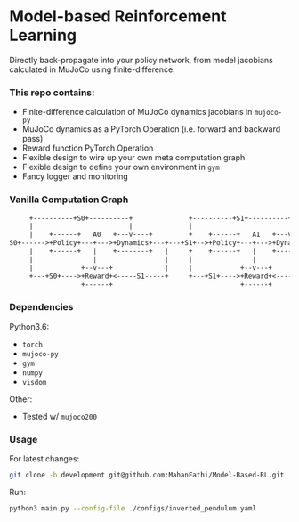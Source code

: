 # Model-based Reinforcement Learning

Directly back-propagate into your policy network, from model jacobians calculated in MuJoCo using finite-difference.

### This repo contains:
* Finite-difference calculation of MuJoCo dynamics jacobians in `mujoco-py`
* MuJoCo dynamics as a PyTorch Operation (i.e. forward and backward pass)
* Reward function PyTorch Operation
* Flexible design to wire up your own meta computation graph
* Flexible design to define your own environment in `gym`
* Fancy logger and monitoring

### Vanilla Computation Graph
```txt
     +----------+S0+----------+              +----------+S1+----------+
     |                        |              |                        |
     |    +------+   A0   +---v----+         +    +------+   A1   +---v----+
S0+------>+Policy+---+--->+Dynamics+---+---+S1+-->+Policy+---+--->+Dynamics+--->S2  ...
     |    +------+   |    +--------+   |     +    +------+   |    +--------+    |
     |               |                 |     |               |                  |
     |            +--v---+             |     |            +--v---+              |
     +---+S0+---->+Reward+<-----S1-----+     +---+S1+---->+Reward+<-----S2------+
                  +------+                                +------+
```

### Dependencies
Python3.6:
* `torch`
* `mujoco-py`
* `gym`
* `numpy`
* `visdom`

Other:
* Tested w/ `mujoco200`

### Usage
For latest changes:
```bash
git clone -b development git@github.com:MahanFathi/Model-Based-RL.git
```
Run:
```bash
python3 main.py --config-file ./configs/inverted_pendulum.yaml
```
